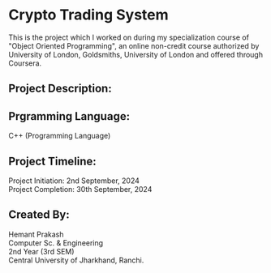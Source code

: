 # Crypto Trading System
This is the project which I worked on during my specialization course of "Object Oriented Programming", an online non-credit course authorized by University of London, Goldsmiths, University
of London and offered through Coursera.

## Project Description:

## Prgramming Language:
C++ (Programming Language)

## Project Timeline:
Project Initiation: 2nd September, 2024
<br>Project Completion: 30th September, 2024

## Created By:
Hemant Prakash
<br>Computer Sc. & Engineering
<br>2nd Year (3rd SEM)
<br>Central University of Jharkhand, Ranchi.
